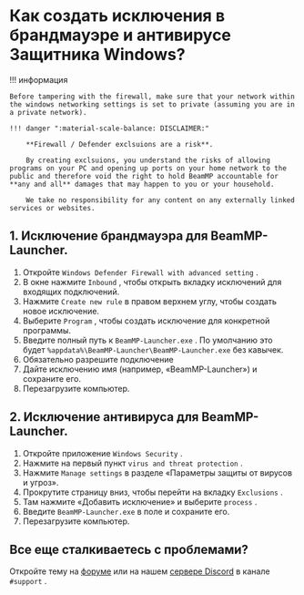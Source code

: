 # Как создать исключения в брандмауэре и антивирусе Защитника Windows?

!!! информация

```
Before tampering with the firewall, make sure that your network within the windows networking settings is set to private (assuming you are in a private network).

!!! danger ":material-scale-balance: DISCLAIMER:"

    **Firewall / Defender exclsuions are a risk**.

    By creating exclsuions, you understand the risks of allowing programs on your PC and opening up ports on your home network to the public and therefore void the right to hold BeamMP accountable for **any and all** damages that may happen to you or your household.

    We take no responsibility for any content on any externally linked services or websites.
```

## 1. Исключение брандмауэра для BeamMP-Launcher.

1. Откройте `Windows Defender Firewall with advanced setting` .
2. В окне нажмите `Inbound` , чтобы открыть вкладку исключений для входящих подключений.
3. Нажмите `Create new rule` в правом верхнем углу, чтобы создать новое исключение.
4. Выберите `Program` , чтобы создать исключение для конкретной программы.
5. Введите полный путь к `BeamMP-Launcher.exe` . По умолчанию это будет `%appdata%\BeamMP-Launcher\BeamMP-Launcher.exe` без кавычек.
6. Обязательно разрешите подключение
7. Дайте исключению имя (например, «BeamMP-Launcher») и сохраните его.
8. Перезагрузите компьютер.

## 2. Исключение антивируса для BeamMP-Launcher.

1. Откройте приложение `Windows Security` .
2. Нажмите на первый пункт `virus and threat protection` .
3. Нажмите `Manage settings` в разделе «Параметры защиты от вирусов и угроз».
4. Прокрутите страницу вниз, чтобы перейти на вкладку `Exclusions` .
5. Там нажмите «Добавить исключение» и выберите `process` .
6. Введите `BeamMP-Launcher.exe` в поле и сохраните его.
7. Перезагрузите компьютер.

## Все еще сталкиваетесь с проблемами?

Откройте тему на [форуме](https://forum.beammp.com) или на нашем [сервере Discord](https://discord.gg/beammp) в канале `#support` .
